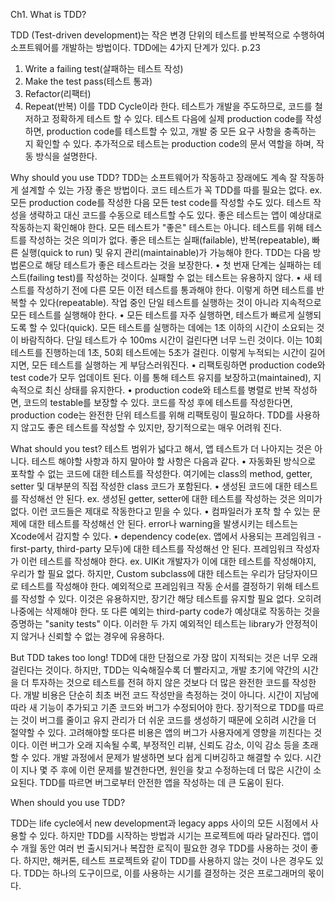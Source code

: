 Ch1. What is TDD?

TDD (Test-driven development)는 작은 변경 단위의 테스트를 반복적으로 수행하여 소프트웨어를 개발하는 방법이다. TDD에는 4가지 단계가 있다. p.23
 1. Write a failing test(살패하는 테스트 작성)
 2. Make the test pass(테스트 통과)
 3. Refactor(리팩터)
 4. Repeat(반복)
이를 TDD Cycle이라 한다. 테스트가 개발을 주도하므로, 코드를 철저하고 정확하게 테스트 할 수 있다.
테스트 다음에 실제 production code를 작성하면, production code를 테스트할 수 있고, 개발 중 모든 요구 사항을 충족하는 지 확인할 수 있다.
추가적으로 테스트는 production code의 문서 역할을 하며, 작동 방식을 설명한다.




Why should you use TDD?
TDD는 소프트웨어가 작동하고 장래에도 계속 잘 작동하게 설계할 수 있는 가장 좋은 방법이다. 코드 테스트가 꼭 TDD를 따를 필요는 없다. 
ex. 모든 production code를 작성한 다음 모든 test code를 작성할 수도 있다.
    테스트 작성을 생략하고 대신 코드를 수동으로 테스트할 수도 있다.
좋은 테스트는 앱이 예상대로 작동하는지 확인해야 한다. 모든 테스트가 "좋은" 테스트는 아니다. 테스트를 위해 테스트를 작성하는 것은 의미가 없다. 
좋은 테스트는 실패(failable), 반복(repeatable), 빠른 실행(quick to run) 및 유지 관리(maintainable)가 가능해야 한다.
TDD는 다음 방법론으로 해당 테스트가 좋은 테스트라는 것을 보장한다.
    • 첫 번재 단계는 실패하는 테스트(failing test)를 작성하는 것이다. 실패할 수 없는 테스트는 유용하지 않다.
    • 새 테스트를 작성하기 전에 다른 모든 이전 테스트를 통과해야 한다. 이렇게 하면 테스트를 반복할 수 있다(repeatable). 
        작업 중인 단일 테스트를 실행하는 것이 아니라 지속적으로 모든 테스트를 실행해야 한다.
    • 모든 테스트를 자주 실행하면, 테스트가 빠르게 실행되도록 할 수 있다(quick). 모든 테스트를 실행하는 데에는 1초 이하의 시간이 소요되는 것이 바람직하다.
        단일 테스트가 수 100ms 시간이 걸린다면 너무 느린 것이다. 이는 10회 테스트를 진행하는데 1초, 50회 테스트에는 5초가 걸린다.
        이렇게 누적되는 시간이 길어지면, 모든 테스트를 실행하는 게 부담스러워진다.
    • 리팩토링하면 production code와 test code가 모두 업데이트 된다. 이를 통해 테스트 유지를 보장하고(maintained), 지속적으로 최신 상태를 유지한다.
    • production code와 테스트를 병렬로 반복 작성하면, 코드의 testable를 보장할 수 있다. 
        코드를 작성 후에 테스트를 작성한다면, production code는 완전한 단위 테스트를 위해 리팩토링이 필요하다.
TDD를 사용하지 않고도 좋은 테스트를 작성할 수 있지만, 장기적으로는 매우 어려워 진다.

What should you test?
테스트 범위가 넓다고 해서, 앱 테스트가 더 나아지는 것은 아니다. 테스트 해야할 사항과 하지 말아야 할 사항은 다음과 같다.
    • 자동화된 방식으로 포착할 수 없는 코드에 대한 테스트를 작성한다. 여기에는 class의 method, getter, setter 및 대부분의 직접 작성한 class 코드가 포함된다.
    • 생성된 코드에 대한 테스트를 작성해선 안 된다. ex. 생성된 getter, setter에 대한 테스트를 작성하는 것은 의미가 없다. 이런 코드들은 제대로 작동한다고 믿을 수 있다.
    • 컴파일러가 포착 할 수 있는 문제에 대한 테스트를 작성해선 안 된다. error나 warning을 발생시키는 테스트는 Xcode에서 감지할 수 있다.
    • dependency code(ex. 앱에서 사용되는 프레임워크 - first-party, third-party 모두)에 대한 테스트를 작성해선 안 된다. 프레임워크 작성자가 이런 테스트를 작성해야 한다.
        ex. UIKit 개발자가 이에 대한 테스트를 작성해야지, 우리가 할 필요 없다.
        하지만, Custom subclass에 대한 테스트는 우리가 담당자이므로 테스트를 작성해야 한다.
예외적으로 프레임워크 작동 순서를 결정하기 위해 테스트를 작성할 수 있다. 이것은 유용하지만, 장기간 해당 테스트를 유지할 필요 없다. 오히려 나중에는 삭제해야 한다.
또 다른 예외는 third-party code가 예상대로 작동하는 것을 증명하는 "sanity tests" 이다. 
이러한 두 가지 예외적인 테스트는 library가 안정적이지 않거나 신뢰할 수 없는 경우에 유용하다.

But TDD takes too long!
TDD에 대한 단점으로 가장 많이 지적되는 것은 너무 오래 걸린다는 것이다. 
하지만, TDD는 익숙해질수록 더 빨라지고, 개발 초기에 약간의 시간을 더 투자하는 것으로 테스트를 전혀 하지 않은 것보다 더 많은 완전한 코드를 작성한다.
개발 비용은 단순히 최초 버전 코드 작성만을 측정하는 것이 아니다. 시간이 지남에 따라 새 기능이 추가되고 기존 코드와 버그가 수정되어야 한다.
장기적으로 TDD를 따르는 것이 버그를 줄이고 유지 관리가 더 쉬운 코드를 생성하기 때문에 오히려 시간을 더 절약할 수 있다.
고려해야할 또다른 비용은 앱의 버그가 사용자에게 영향을 끼친다는 것이다. 이런 버그가 오래 지속될 수록, 부정적인 리뷰, 신뢰도 감소, 이익 감소 등을 초래할 수 있다.
개발 과정에서 문제가 발생하면 보다 쉽게 디버깅하고 해결할 수 있다. 시간이 지나 몇 주 후에 이런 문제를 발견한다면, 원인을 찾고 수정하는데 더 많은 시간이 소요된다.
TDD를 따르면 버그로부터 안전한 앱을 작성하는 데 큰 도움이 된다.

When should you use TDD?

TDD는 life cycle에서 new development과 legacy apps 사이의 모든 시점에서 사용할 수 있다. 하지만 TDD를 시작하는 방법과 시기는 프로젝트에 따라 달라진다.
앱이 수 개월 동안 여러 번 출시되거나 복잡한 로직이 필요한 경우 TDD를 사용하는 것이 좋다. 하지만, 해커톤, 테스트 프로젝트와 같이 TDD를 사용하지 않는 것이 나은 경우도 있다.
TDD는 하나의 도구이므로, 이를 사용하는 시기를 결정하는 것은 프로그래머의 몫이다.
